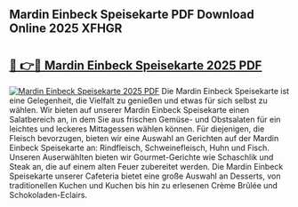 ## Mardin Einbeck Speisekarte PDF Download Online 2025 XFHGR

# <h2><a href="http://gc95l6u.nevu.top/?p=Mardin+Einbeck+Speisekarte">🔗 👉🔴 Mardin Einbeck Speisekarte 2025 PDF</a></h2>

[![Mardin Einbeck Speisekarte 2025 PDF](https://i.imgur.com/dBaPXMq.png)](http://gc95l6u.nevu.top/?p=Mardin+Einbeck+Speisekarte)
Die Mardin Einbeck Speisekarte ist eine Gelegenheit, die Vielfalt zu genießen und etwas für sich selbst zu wählen. Wir bieten auf unserer Mardin Einbeck Speisekarte einen Salatbereich an, in dem Sie aus frischen Gemüse- und Obstsalaten für ein leichtes und leckeres Mittagessen wählen können. Für diejenigen, die Fleisch bevorzugen, bieten wir eine Auswahl an Gerichten auf der Mardin Einbeck Speisekarte an: Rindfleisch, Schweinefleisch, Huhn und Fisch. Unseren Auserwählten bieten wir Gourmet-Gerichte wie Schaschlik und Steak an, die auf einem alten Feuer zubereitet werden. Die Mardin Einbeck Speisekarte unserer Cafeteria bietet eine große Auswahl an Desserts, von traditionellen Kuchen und Kuchen bis hin zu erlesenen Crème Brûlée und Schokoladen-Eclairs.
